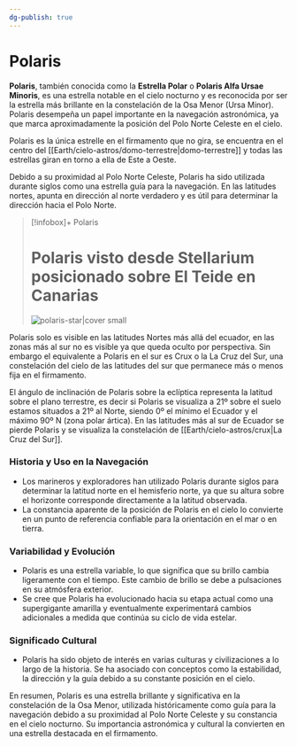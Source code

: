 ```yaml
---
dg-publish: true
---
```


# Polaris

**Polaris**, también conocida como la **Estrella Polar** o **Polaris Alfa Ursae Minoris**, es una estrella notable en el cielo nocturno y es reconocida por ser la estrella más brillante en la constelación de la Osa Menor (Ursa Minor). Polaris desempeña un papel importante en la navegación astronómica, ya que marca aproximadamente la posición del Polo Norte Celeste en el cielo.

Polaris es la única estrelle en el firmamento que no gira, se encuentra en el centro del [[Earth/cielo-astros/domo-terrestre\|domo-terrestre]] y todas las estrellas giran en torno a ella de Este a Oeste.

Debido a su proximidad al Polo Norte Celeste, Polaris ha sido utilizada durante siglos como una estrella guía para la navegación. En las latitudes nortes, apunta en dirección al norte verdadero y es útil para determinar la dirección hacia el Polo Norte.

> [!infobox]+ Polaris
> # Polaris visto desde Stellarium posicionado sobre El Teide en Canarias
> ![polaris-star|cover small](https://i.imgur.com/r0HTAYh.png)

Polaris solo es visible en las latitudes Nortes más allá del ecuador, en las zonas más al sur no es visible ya que queda oculto por perspectiva. Sin embargo el equivalente a Polaris en el sur es Crux o la La Cruz del Sur, una constelación del cielo de las latitudes del sur que permanece más o menos fija en el firmamento.

El ángulo de inclinación de Polaris sobre la eclíptica representa la latitud sobre el plano terrestre, es decir si Polaris se visualiza a 21º sobre el suelo estamos situados a 21º al Norte, siendo 0º el mínimo el Ecuador y el máximo 90º N (zona polar ártica). En las latitudes más al sur de Ecuador se pierde Polaris y se visualiza la constelación de [[Earth/cielo-astros/crux\|La Cruz del Sur]].

### Historia y Uso en la Navegación

- Los marineros y exploradores han utilizado Polaris durante siglos para determinar la latitud norte en el hemisferio norte, ya que su altura sobre el horizonte corresponde directamente a la latitud observada.
- La constancia aparente de la posición de Polaris en el cielo lo convierte en un punto de referencia confiable para la orientación en el mar o en tierra.

### Variabilidad y Evolución

- Polaris es una estrella variable, lo que significa que su brillo cambia ligeramente con el tiempo. Este cambio de brillo se debe a pulsaciones en su atmósfera exterior.
- Se cree que Polaris ha evolucionado hacia su etapa actual como una supergigante amarilla y eventualmente experimentará cambios adicionales a medida que continúa su ciclo de vida estelar.

### Significado Cultural

- Polaris ha sido objeto de interés en varias culturas y civilizaciones a lo largo de la historia. Se ha asociado con conceptos como la estabilidad, la dirección y la guía debido a su constante posición en el cielo.

En resumen, Polaris es una estrella brillante y significativa en la constelación de la Osa Menor, utilizada históricamente como guía para la navegación debido a su proximidad al Polo Norte Celeste y su constancia en el cielo nocturno. Su importancia astronómica y cultural la convierten en una estrella destacada en el firmamento.